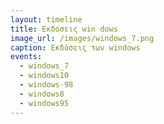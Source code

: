 ```yaml
---
layout: timeline 
title: Εκδόσεις win dows 
image_url: /images/windows_7.png
caption: Εκδόσεις των windows 
events:
  - windows_7
  - windows10 
  - windows-98
  - windows8
  - windows95
--- 
```

